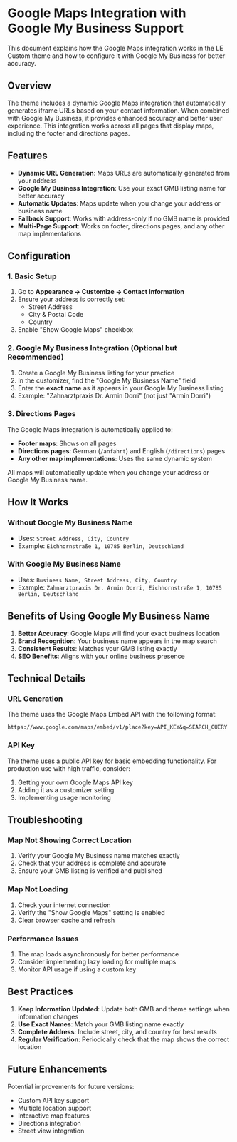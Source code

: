 # Google Maps Integration with Google My Business Support

This document explains how the Google Maps integration works in the LE Custom theme and how to configure it with Google My Business for better accuracy.

## Overview

The theme includes a dynamic Google Maps integration that automatically generates iframe URLs based on your contact information. When combined with Google My Business, it provides enhanced accuracy and better user experience. This integration works across all pages that display maps, including the footer and directions pages.

## Features

- **Dynamic URL Generation**: Maps URLs are automatically generated from your address
- **Google My Business Integration**: Use your exact GMB listing name for better accuracy
- **Automatic Updates**: Maps update when you change your address or business name
- **Fallback Support**: Works with address-only if no GMB name is provided
- **Multi-Page Support**: Works on footer, directions pages, and any other map implementations

## Configuration

### 1. Basic Setup

1. Go to **Appearance → Customize → Contact Information**
2. Ensure your address is correctly set:
   - Street Address
   - City & Postal Code
   - Country
3. Enable "Show Google Maps" checkbox

### 2. Google My Business Integration (Optional but Recommended)

1. Create a Google My Business listing for your practice
2. In the customizer, find the "Google My Business Name" field
3. Enter the **exact name** as it appears in your Google My Business listing
4. Example: "Zahnarztpraxis Dr. Armin Dorri" (not just "Armin Dorri")

### 3. Directions Pages

The Google Maps integration is automatically applied to:

- **Footer maps**: Shows on all pages
- **Directions pages**: German (`/anfahrt`) and English (`/directions`) pages
- **Any other map implementations**: Uses the same dynamic system

All maps will automatically update when you change your address or Google My Business name.

## How It Works

### Without Google My Business Name

- Uses: `Street Address, City, Country`
- Example: `Eichhornstraße 1, 10785 Berlin, Deutschland`

### With Google My Business Name

- Uses: `Business Name, Street Address, City, Country`
- Example: `Zahnarztpraxis Dr. Armin Dorri, Eichhornstraße 1, 10785 Berlin, Deutschland`

## Benefits of Using Google My Business Name

1. **Better Accuracy**: Google Maps will find your exact business location
2. **Brand Recognition**: Your business name appears in the map search
3. **Consistent Results**: Matches your GMB listing exactly
4. **SEO Benefits**: Aligns with your online business presence

## Technical Details

### URL Generation

The theme uses the Google Maps Embed API with the following format:

```
https://www.google.com/maps/embed/v1/place?key=API_KEY&q=SEARCH_QUERY
```

### API Key

The theme uses a public API key for basic embedding functionality. For production use with high traffic, consider:

1. Getting your own Google Maps API key
2. Adding it as a customizer setting
3. Implementing usage monitoring

## Troubleshooting

### Map Not Showing Correct Location

1. Verify your Google My Business name matches exactly
2. Check that your address is complete and accurate
3. Ensure your GMB listing is verified and published

### Map Not Loading

1. Check your internet connection
2. Verify the "Show Google Maps" setting is enabled
3. Clear browser cache and refresh

### Performance Issues

1. The map loads asynchronously for better performance
2. Consider implementing lazy loading for multiple maps
3. Monitor API usage if using a custom key

## Best Practices

1. **Keep Information Updated**: Update both GMB and theme settings when information changes
2. **Use Exact Names**: Match your GMB listing name exactly
3. **Complete Address**: Include street, city, and country for best results
4. **Regular Verification**: Periodically check that the map shows the correct location

## Future Enhancements

Potential improvements for future versions:

- Custom API key support
- Multiple location support
- Interactive map features
- Directions integration
- Street view integration
